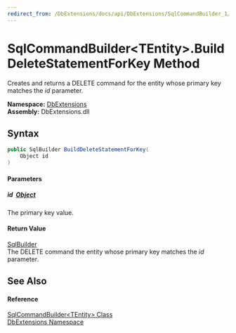 ```yaml
---
redirect_from: /DbExtensions/docs/api/DbExtensions/SqlCommandBuilder_1/BuildDeleteStatementForKey.html
---
```


SqlCommandBuilder&lt;TEntity>.BuildDeleteStatementForKey Method
===============================================================
Creates and returns a DELETE command for the entity whose primary key matches the *id* parameter.
  
**Namespace:** [DbExtensions][1]  
**Assembly:** DbExtensions.dll

Syntax
------

```csharp
public SqlBuilder BuildDeleteStatementForKey(
	Object id
)
```

#### Parameters

##### *id*  [Object][2]
The primary key value.

#### Return Value
[SqlBuilder][3]  
The DELETE command the entity whose primary key matches the *id* parameter.

See Also
--------

#### Reference
[SqlCommandBuilder&lt;TEntity> Class][4]  
[DbExtensions Namespace][1]  

[1]: ../README.md
[2]: https://learn.microsoft.com/dotnet/api/system.object
[3]: ../SqlBuilder/README.md
[4]: README.md